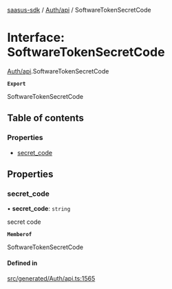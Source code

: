 [saasus-sdk](../README.md) / [Auth/api](../modules/Auth_api.md) / SoftwareTokenSecretCode

# Interface: SoftwareTokenSecretCode

[Auth/api](../modules/Auth_api.md).SoftwareTokenSecretCode

**`Export`**

SoftwareTokenSecretCode

## Table of contents

### Properties

- [secret\_code](Auth_api.SoftwareTokenSecretCode.md#secret_code)

## Properties

### secret\_code

• **secret\_code**: `string`

secret code

**`Memberof`**

SoftwareTokenSecretCode

#### Defined in

[src/generated/Auth/api.ts:1565](https://github.com/saasus-platform/saasus-sdk-javascript/blob/c6c266c/src/generated/Auth/api.ts#L1565)
